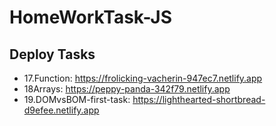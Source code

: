 # HomeWorkTask-JS
## Deploy Tasks
* 17.Function: https://frolicking-vacherin-947ec7.netlify.app
* 18Arrays: https://peppy-panda-342f79.netlify.app
* 19.DOMvsBOM-first-task: https://lighthearted-shortbread-d9efee.netlify.app
